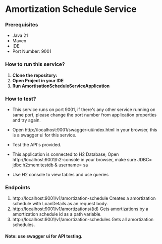 # Amortization Schedule Service

### Prerequisites
- Java 21
- Maven
- IDE
- Port Number: 9001

### How to run this service?
1. **Clone the repository:**
2. **Open Project in your IDE**
3. **Run AmortisationScheduleServiceApplication**

### How to test?
- This service runs on port 9001, if there's any other service running on same port, please change the port number from application properties and try again.

- Open http://localhost:9001/swagger-ui/index.html in your browser, this is a swagger ui for this service.

- Test the API's provided.

- This application is connected to H2 Database, Open http://localhost:9001/h2-console in your browser, make sure JDBC= jdbc:h2:mem:testdb & username= sa
- Use H2 console to view tables and use queries


### Endpoints
1. http://localhost:9001/v1/amortization-schedule Creates a amortization schedule with LoanDetails as an request body.
2. http://localhost:9001/v1/amortizations/{id} Gets amortizations by a amortization schedule id as a path variable.
3. http://localhost:9001/v1/amortization-schedules Gets all amortization schedules.

#### Note: use swagger ui for API testing.